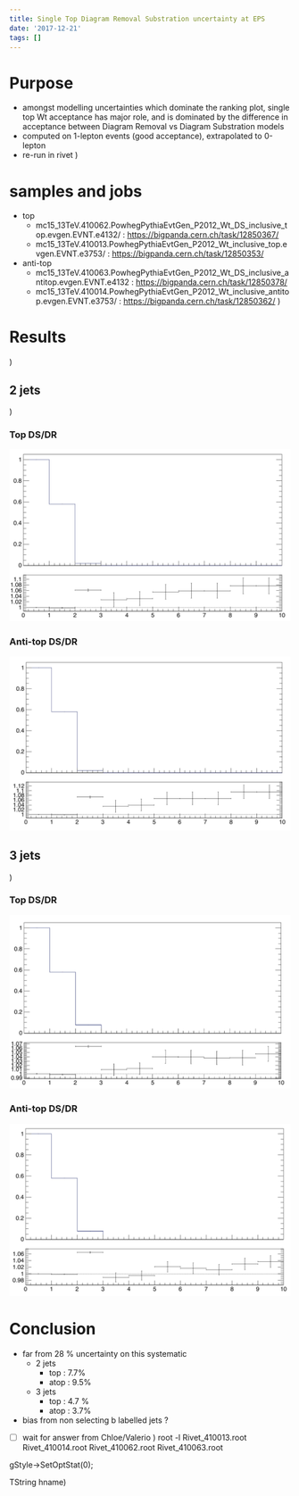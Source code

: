 ```yaml
---
title: Single Top Diagram Removal Substration uncertainty at EPS
date: '2017-12-21'
tags: []
---
```

# Purpose
* amongst modelling uncertainties which dominate the ranking plot, single top Wt acceptance has major role, and is dominated by the difference in acceptance between Diagram Removal vs Diagram Substration models
* computed on 1-lepton events (good acceptance), extrapolated to 0-lepton
* re-run in rivet
)
# samples and jobs

* top
  * mc15_13TeV.410062.PowhegPythiaEvtGen_P2012_Wt_DS_inclusive_top.evgen.EVNT.e4132/ : https://bigpanda.cern.ch/task/12850367/
  * mc15_13TeV.410013.PowhegPythiaEvtGen_P2012_Wt_inclusive_top.evgen.EVNT.e3753/ : https://bigpanda.cern.ch/task/12850353/
* anti-top
  * mc15_13TeV.410063.PowhegPythiaEvtGen_P2012_Wt_DS_inclusive_antitop.evgen.EVNT.e4132 : https://bigpanda.cern.ch/task/12850378/
  * mc15_13TeV.410014.PowhegPythiaEvtGen_P2012_Wt_inclusive_antitop.evgen.EVNT.e3753/ : https://bigpanda.cern.ch/task/12850362/
)
# Results
)
## 2 jets
)
### Top DS/DR
![IMAGE](/images/q/580C4CD1B76AE4EDE2BF60BFFB729D3E.jpg)
### Anti-top DS/DR
![IMAGE](/images/q/C88B89396DCA3A28565310241EF0FD9E.jpg)
## 3 jets
)
### Top DS/DR
![IMAGE](/images/q/51E64B173D73800517B6D8466BE0EA03.jpg)
### Anti-top DS/DR
![IMAGE](/images/q/BAE7B6B5E83C8E0CD8306228F5E7FCD9.jpg)
# Conclusion

* far from 28 % uncertainty on this systematic
  * 2 jets
    * top : 7.7%
    * atop : 9.5%
  * 3 jets
    * top : 4.7 %
    * atop : 3.7% 
* bias from non selecting b labelled jets ?
* [ ] wait for answer from Chloe/Valerio
)
 root -l Rivet_410013.root Rivet_410014.root Rivet_410062.root Rivet_410063.root

gStyle->SetOptStat(0);

TString hname)
